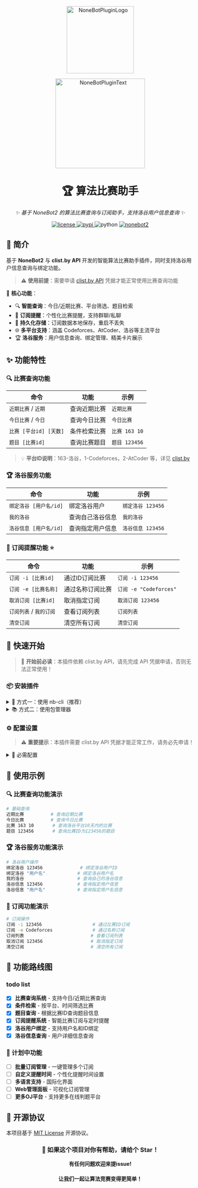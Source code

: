 <div align="center">
  <a href="https://v2.nonebot.dev/store">
    <img src="https://github.com/A-kirami/nonebot-plugin-template/blob/resources/nbp_logo.png" width="180" height="180" alt="NoneBotPluginLogo">
  </a>
  <br>
  <p>
    <img src="https://github.com/A-kirami/nonebot-plugin-template/blob/resources/NoneBotPlugin.svg" width="240" alt="NoneBotPluginText">
  </p>
</div>

<div align="center">

# 🏆 算法比赛助手

_✨ 基于 NoneBot2 的算法比赛查询与订阅助手，支持洛谷用户信息查询 ✨_

<a href="./LICENSE">
    <img src="https://img.shields.io/github/license/Tabris-ZX/nonebot-plugin-algo.svg" alt="license">
</a>
<a href="https://pypi.python.org/pypi/nonebot-plugin-algo">
    <img src="https://img.shields.io/pypi/v/nonebot-plugin-algo.svg" alt="pypi">
</a>
<img src="https://img.shields.io/badge/python-3.10+-blue.svg" alt="python">
<a href="https://github.com/nonebot/nonebot2">
    <img src="https://img.shields.io/badge/nonebot-2.4.3+-red.svg" alt="nonebot2">
</a>

</div>

## 📖 简介

基于 **NoneBot2** 与 **clist.by API** 开发的智能算法比赛助手插件，同时支持洛谷用户信息查询与绑定功能。

> ⚠️ **使用前提**：需要申请 [clist.by API](https://clist.by/api/v4/doc/) 凭据才能正常使用比赛查询功能

🎯 **核心功能**：

- 🔍 **智能查询**：今日/近期比赛、平台筛选、题目检索
- 🔔 **订阅提醒**：个性化比赛提醒，支持群聊/私聊
- 💾 **持久化存储**：订阅数据本地保存，重启不丢失
- 🌐 **多平台支持**：涵盖 Codeforces、AtCoder、洛谷等主流平台
- 🏆 **洛谷服务**：用户信息查询、绑定管理、精美卡片展示

## ✨ 功能特性

### 🔍 比赛查询功能

| 命令                     | 功能              | 示例            |
| ------------------------ | ----------------- | --------------- |
| `近期比赛` / `近期`  | 查询近期比赛      | `近期比赛`    |
| `今日比赛` / `今日`  | 查询今日比赛      | `今日比赛`    |
| `比赛 [平台id] [天数]` | 条件检索比赛      | `比赛 163 10` |
| `题目 [比赛id]`        | 查询比赛题目      | `题目 123456` |

> 💡 **平台ID说明**：163-洛谷，1-Codeforces，2-AtCoder 等，详见 [clist.by](https://clist.by/resources/)

### 🏆 洛谷服务功能

| 命令                        | 功能             | 示例                          |
| --------------------------- | ---------------- | ----------------------------- |
| `绑定洛谷 [用户名/id]`     | 绑定洛谷用户     | `绑定洛谷 123456`            |
| `我的洛谷`                  | 查询自己洛谷信息 | `我的洛谷`                   |
| `洛谷信息 [用户名/id]`     | 查询指定用户信息 | `洛谷信息 123456`           |

### 🔔 订阅提醒功能 ⭐

| 命令                        | 功能             | 示例                          |
| --------------------------- | ---------------- | ----------------------------- |
| `订阅 -i [比赛id]`         | 通过ID订阅比赛   | `订阅 -i 123456`             |
| `订阅 -e [比赛名称]`       | 通过名称订阅比赛 | `订阅 -e "Codeforces"` |
| `取消订阅 [比赛id]`       | 取消指定订阅     | `取消订阅 123456`           |
| `订阅列表` / `我的订阅` | 查看订阅列表     | `订阅列表`                  |
| `清空订阅`                | 清空所有订阅     | `清空订阅`                  |


## 🚀 快速开始

> 🚨 **开始前必读**：本插件依赖 clist.by API，请先完成 API 凭据申请，否则无法正常使用！

### 📦 安装插件

<details>
<summary>🎯 方式一：使用 nb-cli（推荐）</summary>

```bash
nb plugin install nonebot-plugin-algo
```

</details>

<details>
<summary>📚 方式二：使用包管理器</summary>

```bash
# 使用 poetry（推荐）
poetry add nonebot-plugin-algo

# 使用 pip
pip install nonebot-plugin-algo
```

然后在 NoneBot 项目的 `pyproject.toml` 中启用插件：

```toml
[tool.nonebot]
plugins = ["nonebot_plugin_algo"]
```

</details>

### ⚙️ 配置设置

> ⚠️ **重要提示**：本插件需要 clist.by API 凭据才能正常工作，请务必先申请！

<details>
<summary>🔧 必需配置</summary>

**第一步：申请 API 凭据**
1. 访问 [clist.by](https://clist.by/api/v4/doc/) 注册账号
2. 在个人设置中生成 API Key
3. 将凭据添加到 `.env` 文件中

**第二步：配置文件**
在 `.env` 文件中添加配置：

```env
# clist.by API 凭据（必需）
clist_username=your_username    # 你的 clist.by 用户名
clist_api_key=your_api_key      # 你的 clist.by API Key

# 查询配置（可选）
algo_days=7                    # 查询近期天数，默认 7
algo_limit=20                  # 返回数量上限，默认 20
algo_remind_pre=30             # 提醒提前时间（分钟），默认 30
algo_order_by=start            # 排序字段，默认 start
```
> ⚠️ **重要**：没有 API 凭据将无法使用任何功能！请务必前往 [clist.by API 文档](https://clist.by/api/v4/doc/) 申请。
</details>

## 📖 使用示例

### 🔍 比赛查询功能演示

```bash
# 基础查询
近期比赛          # 查询近期比赛
今日比赛          # 查询今日比赛
比赛 163 10       # 查询洛谷平台10天内的比赛
题目 123456       # 查询比赛ID为123456的题目
```

### 🏆 洛谷服务功能演示

```bash
# 洛谷用户操作
绑定洛谷 123456              # 绑定洛谷用户ID
绑定洛谷 "用户名"            # 绑定洛谷用户名
我的洛谷                    # 查询自己的洛谷信息
洛谷信息 123456             # 查询指定用户信息
洛谷信息 "用户名"            # 查询指定用户名信息
```

### 🔔 订阅功能演示

```bash
# 订阅操作
订阅 -i 123456                   # 通过比赛ID订阅
订阅 -e Codeforces               # 通过名称订阅
订阅列表                         # 查看订阅列表
取消订阅 123456                  # 取消指定订阅
清空订阅                         # 清空所有订阅
```
## 🎯 功能路线图

### todo list

- [X] **比赛查询系统** - 支持今日/近期比赛查询
- [X] **条件检索** - 按平台、时间筛选比赛
- [X] **题目查询** - 根据比赛ID查询题目信息
- [X] **订阅提醒系统** - 智能比赛订阅与定时提醒
- [X] **洛谷用户绑定** - 支持用户名和ID绑定
- [X] **洛谷信息查询** - 用户详细信息查询

### 🚧 计划中功能

- [ ] **批量订阅管理** - 一键管理多个订阅
- [ ] **自定义提醒时间** - 个性化提醒时间设置
- [ ] **多语言支持** - 国际化界面
- [ ] **Web管理面板** - 可视化订阅管理
- [ ] **更多OJ平台** - 支持更多在线判题平台

## 📄 开源协议
本项目基于 [MIT License](LICENSE) 开源协议。

<div align="center">

### 🌟 如果这个项目对你有帮助，请给个 Star！
**有任何问题欢迎来提issue!**
#### 让我们一起让算法竞赛变得更简单！

</div>
